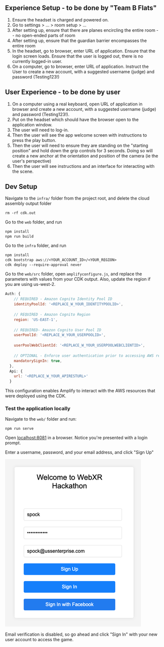 ## Experience Setup - to be done by "Team B Flats"
1) Ensure the headset is charged and powered on.
2) Go to settings > ... > room setup > ...
3) After setting up, ensure that there are planes encircling the entire room -- no open-ended parts of room
4) After setting up, ensure that the guardian barrier encompasses the entire room
5) In the headset, go to browser, enter URL of application. Ensure that the login screen loads. Ensure that the user is logged out, there is no currently logged-in user.
6) On a computer, go to browser, enter URL of application. Instruct the User to create a new account, with a suggested username (judge) and password (Testing123!)

## User Experience - to be done by user
1) On a computer using a real keyboard, open URL of application in browser and create a new account, with a suggested username (judge) and password (Testing123!).
2) Put on the headset which should have the browser open to the application window.
3) The user will need to log-in.
4) Then the user will see the app welcome screen with instructions to press the play button.
5) Then the user will need to ensure they are standing on the "starting position" and hold down the grip controls for 3 seconds. Doing so will create a new anchor at the orientation and position of the camera (ie the user's perspective)
6) Then the user will see instructions and an interface for interacting with the scene.

## Dev Setup

Navigate to the `infra/` folder from the project root, and delete the cloud assembly output folder

```
rm -rf cdk.out
```

Go to the `web` folder, and run

```
npm install
npm run build
```

Go to the `infra` folder, and run
```
npm install
cdk bootstrap aws://<YOUR_ACCOUNT_ID>/<YOUR_REGION>
cdk deploy --require-approval never
```

Go to the `web/src` folder, open `amplifyconfigure.js`, and replace the parameters with values from your CDK output. Also, update the region if you are using us-west-2.

```javascript
Auth: {
    // REQUIRED - Amazon Cognito Identity Pool ID
    identityPoolId: '<REPLACE_W_YOUR_IDENTITYPOOLID>',
    
    // REQUIRED - Amazon Cognito Region
    region: 'US-EAST-1',
    
    // REQUIRED- Amazon Cognito User Pool ID
    userPoolId: '<REPLACE_W_YOUR_USERPOOLID>',

    userPoolWebClientId: '<REPLACE_W_YOUR_USERPOOLWEBCLIENTID>',

    // OPTIONAL - Enforce user authentication prior to accessing AWS resources or not
    mandatorySignIn: true,
  },
  Api: {
    url: '<REPLACE_W_YOUR_APIRESTURL>'
  }
```

This configuration enables Amplify to interact with the AWS resources that were deployed using the CDK.

### Test the application locally

Navigate to the `web/` folder and run:

```
npm run serve 
```

Open [localhost:8081](https://localhost:8081) in a browser. Notice you're presented with a login prompt.

Enter a username, password, and your email address, and click "Sign Up"

![app login prompt](images/app-login.png)

Email verification is disabled, so go ahead and click "Sign In" with your new user account to access the game.